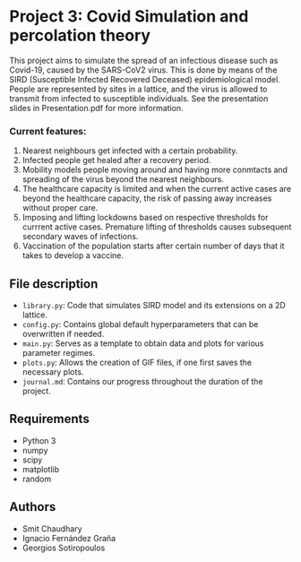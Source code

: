  # Project 3: Covid Simulation and percolation theory

This project aims to simulate the spread of an infectious disease such as Covid-19, caused by the SARS-CoV2 virus. This is done by means of the SIRD (Susceptible Infected Recovered Deceased) epidemiological model. People are represented by sites in a lattice, and the virus is allowed to transmit from infected to susceptible individuals. See the presentation slides in Presentation.pdf for more information.

### Current features:

1. Nearest neighbours get infected with a certain probability.
2. Infected people get healed after a recovery period.
3. Mobility models people moving around and having more conmtacts and spreading of the virus beyond the nearest neighbours.
4. The healthcare capacity is limited and when the current active cases are beyond the healthcare capacity, the risk of passing away increases without proper care.
5. Imposing and lifting lockdowns based on respective thresholds for currrent active cases. Premature lifting of thresholds causes subsequent secondary waves of infections.
6. Vaccination of the population starts after certain number of days that it takes to develop a vaccine.

## File description
- `library.py`: Code that simulates SIRD model and its extensions on a 2D lattice.
- `config.py`: Contains global default hyperparameters that can be overwritten if needed. 
- `main.py`: Serves as a template to obtain data and plots for various parameter regimes.
- `plots.py`: Allows the creation of GIF files, if one first saves the necessary plots.
- `journal.md`: Contains our progress throughout the duration of the project.

    
## Requirements
- Python 3
- numpy
- scipy
- matplotlib
- random


## Authors
- Smit Chaudhary
- Ignacio Fernández Graña
- Georgios Sotiropoulos
